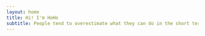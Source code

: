 ```yaml
---
layout: home
title: Hi! I'm HoHo
subtitle: People tend to overestimate what they can do in the short term, yet underestimate what they can achieve in the long run.
---
```

